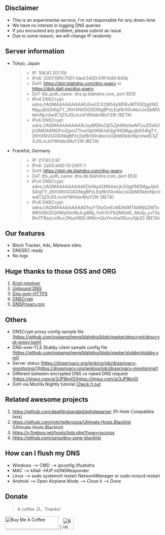 ## Disclaimer
* This is an experimental service, I'm not responsible for any down-time 
* We have no interest in logging DNS queries
* If you encouterd any problem, please submit an issue
* Due to some reason, we will change IP randomly

## Server information
- Tokyo, Japan
  > * IP: 108.61.201.119 
  > * IPv6: 2001:19f0:7001:1ded:5400:01ff:fe90:945b
  > * DoH: https://doh.blahdns.com/dns-query or https://doh.datt.pw/dns-query
  > * DoT (tls_auth_name: dns.jp.blahdns.com, port 853)
  > * IPv4 DNSCrypt: sdns://AQMAAAAAAAAAEzEwOC42MS4yMDEuMTE5Ojg0NDMgyJjbSS4IgTY_2KH3NVGG0DNIgBPzLEqf8r00nAbcUxQbMi5kbnNjcnlwdC1jZXJ0LmJsYWhkbnMuY29t (BETA)
  > * IPv6 DNSCrypt:
sdns://AQMAAAAAAAAALlsyMDAxOjE5ZjA6NzAwMToxZGVkOjU0MDA6MDFmZjpmZTkwOjk0NWJdOjg0NDMgyJjbSS4IgTY_2KH3NVGG0DNIgBPzLEqf8r00nAbcUxQbMi5kbnNjcnlwdC1jZXJ0LmJsYWhkbnMuY29t (BETA)

- Frankfut, Germany
  > * IP: 217.61.0.97
  > * IPv6: 2a03:a140:10:2461::1
  > * DoH: https://doh.de.blahdns.com/dns-query
  > * DoT (tls_auth_name: dns.de.blahdns.com, port 853)
  > * IPv4 DNSCrypt: sdns://AQMAAAAAAAAAEDIxNy42MS4wLjk3Ojg0NDMgyJjbSS4IgTY_2KH3NVGG0DNIgBPzLEqf8r00nAbcUxQbMi5kbnNjcnlwdC1jZXJ0LmJsYWhkbnMuY29t (BETA)
  > * IPv6 DNSCrypt:
sdns://AQMAAAAAAAAAG1syYTAzOmExNDA6MTA6MjQ2MTo6MV06ODQ0MyDImNtJLgiBNj_Yofc1UYbQM0iAE_MsSp_yvTScBtxTFBsyLmRuc2NyeXB0LWNlcnQuYmxhaGRucy5jb20 (BETA)

## Our features
* Block Tracker, Ads, Malware sites.
* DNSSEC ready
* No logs

## Huge thanks to those OSS and ORG
1. [Knot-resolver](https://github.com/CZ-NIC/knot-resolver)
2. [Unbound DNS](https://nlnetlabs.nl/projects/unbound)
3. [Dns-over-HTTPS](https://github.com/m13253/dns-over-https)
4. [DNSCrypt](http://dnscrypt.info/)
5. [DNSPrivacy.org](https://dnsprivacy.org)

## Others
* DNSCrypt-proxy config sample file [https://github.com/ookangzheng/blahdns/blob/master/dnscrypt/dnscrypt-proxy.toml]
* DNS-over-TLS Stubby client sample config file [https://github.com/ookangzheng/blahdns/blob/master/stubby/stubby.yml]
* Server status [https://dnsprivacy.org/jenkins/job/dnsprivacy-monitoring/](https://dnsprivacy.org/jenkins/job/dnsprivacy-monitoring/)
* Different between encrypted DNS vs naked DNS request [https://imgur.com/a/3JP9kn0](https://imgur.com/a/3JP9kn0)
* DoH via Mozilla Nightly tutorial [Check it out](https://www.ookangzheng.com/mozilla-nightly-enable-dns-over-https/)

## Related awesome projects
1. https://github.com/deathbybandaid/piholeparser (Pi-Hole Compatible lists)
2. https://github.com/mitchellkrogza/Ultimate.Hosts.Blacklist (Ultimate.Hosts.Blacklist)
3. https://v.firebog.net/hosts/lists.php?type=nocross
4. https://github.com/oznu/dns-zone-blacklist

## How can I flush my DNS 
* Windows --> CMD --> ipconfig /flushdns 
* MAC --> killall -HUP mDNSResponder 
* Linux --> sudo systemctl restart NetworkManager or sudo rcnscd restart 
* Android --> Open Airplane Mode --> Close it --> Done 

## Donate
> A coffee :D，Thanks!

<a href="https://buymeacoff.ee/elk6NqZhi" target="_blank"><img src="https://www.buymeacoffee.com/assets/img/custom_images/orange_img.png" alt="Buy Me A Coffee" style="height: 41px !important;width: 174px !important;box-shadow: 0px 3px 2px 0px rgba(190, 190, 190, 0.5) !important;-webkit-box-shadow: 0px 3px 2px 0px rgba(190, 190, 190, 0.5) !important;" ></a>
|
<a href='https://ko-fi.com/P5P4GPQ8' target='_blank'><img height='36' style='border:0px;height:36px;' src='https://az743702.vo.msecnd.net/cdn/kofi4.png?v=0' border='0' alt='Buy Me a Coffee at ko-fi.com' /></a>